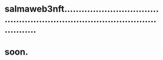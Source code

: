 # salmaweb3nft.................................................................................................
# soon.
